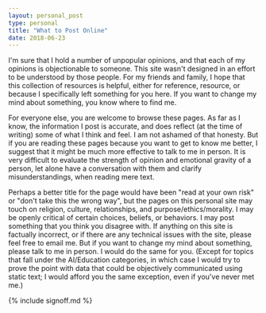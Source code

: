 ```yaml
---
layout: personal_post
type: personal
title: "What to Post Online"
date: 2018-06-23
---
```


I'm sure that I hold a number of unpopular opinions, and that each of my opinions is objectionable to someone. This site wasn't designed in an effort to be understood by those people. For my friends and family, I hope that this collection of resources is helpful, either for reference, resource, or because I specifically left something for you here. If you want to change my mind about something, you know where to find me.

For everyone else, you are welcome to browse these pages. As far as I know, the information I post is accurate, and does reflect (at the time of writing) some of what I think and feel. I am not ashamed of that honesty. But if you are reading these pages because you want to get to know me better, I suggest that it might be much more effective to talk to me in person. It is very difficult to evaluate the strength of opinion and emotional gravity of a person, let alone have a conversation with them and clarify misunderstandings, when reading mere text.

Perhaps a better title for the page would have been "read at your own risk" or "don't take this the wrong way", but the pages on this personal site may touch on religion, culture, relationships, and purpose/ethics/morality. I may be openly critical of certain choices, beliefs, or behaviors. I may post something that you think you disagree with. If anything on this site is factually incorrect, or if there are any technical issues with the site, please feel free to email me. But if you want to change my mind about something, please talk to me in person. I would do the same for you. (Except for topics that fall under the AI/Education categories, in which case I would try to prove the point with data that could be objectively communicated using static text; I would afford you the same exception, even if you've never met me.)

{% include signoff.md %}
